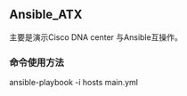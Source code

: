 ## Ansible_ATX

主要是演示Cisco DNA center 与Ansible互操作。


### 命令使用方法

ansible-playbook -i hosts main.yml
